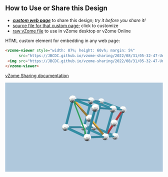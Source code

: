 
## How to Use or Share this Design

 - [***custom web page***][post] to share this design; *try it before you share it!*
 - [source file for that custom page][source]; click to customize
 - [raw vZome file][raw] to use in vZome desktop or vZome Online
 
 HTML custom element for embedding in any web page:
 ```html
<vzome-viewer style="width: 87%; height: 60vh; margin: 5%"
       src="https://JBCDC.github.io/vzome-sharing/2022/08/31/05-32-47-UnitCubeGoldenRectangle/UnitCubeGoldenRectangle.vZome" >
  <img src="https://JBCDC.github.io/vzome-sharing/2022/08/31/05-32-47-UnitCubeGoldenRectangle/UnitCubeGoldenRectangle.png" />
</vzome-viewer>
 ```

[vZome Sharing documentation](https://vzome.github.io/vzome/sharing.html#how-it-works)

![Image](<UnitCubeGoldenRectangle.png>)


[post]: <https://JBCDC.github.io/vzome-sharing/2022/08/31/UnitCubeGoldenRectangle-05-32-47.html>
[source]: <https://github.com/JBCDC/vzome-sharing/edit/main/_posts/2022-08-31-UnitCubeGoldenRectangle-05-32-47.md>
[raw]: <https://raw.githubusercontent.com/JBCDC/vzome-sharing/main/2022/08/31/05-32-47-UnitCubeGoldenRectangle/UnitCubeGoldenRectangle.vZome>